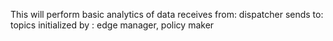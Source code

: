 This will perform basic analytics of data
receives from: dispatcher
sends to: topics
initialized by : edge manager, policy maker
